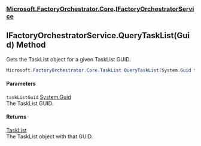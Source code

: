### [Microsoft.FactoryOrchestrator.Core](Microsoft_FactoryOrchestrator_Core.md 'Microsoft.FactoryOrchestrator.Core').[IFactoryOrchestratorService](IFactoryOrchestratorService.md 'Microsoft.FactoryOrchestrator.Core.IFactoryOrchestratorService')
## IFactoryOrchestratorService.QueryTaskList(Guid) Method
Gets the TaskList object for a given TaskList GUID.  
```csharp
Microsoft.FactoryOrchestrator.Core.TaskList QueryTaskList(System.Guid taskListGuid);
```
#### Parameters
<a name='Microsoft_FactoryOrchestrator_Core_IFactoryOrchestratorService_QueryTaskList(System_Guid)_taskListGuid'></a>
`taskListGuid` [System.Guid](https://docs.microsoft.com/en-us/dotnet/api/System.Guid 'System.Guid')  
The TaskList GUID.
  
#### Returns
[TaskList](TaskList.md 'Microsoft.FactoryOrchestrator.Core.TaskList')  
The TaskList object with that GUID.
